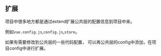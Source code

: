 ## 扩展
项目中很多地方都是通过extend扩展公共层的配置信息到项目中来。

例如```vue.config.js```,```config.js```,```store```。

如果有需要修改到公共层的一些代码配置，
可以再公共层的config中添加，在项目config中进行扩展。